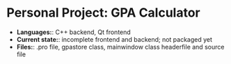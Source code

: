 # Personal Project: GPA Calculator

- **Languages:**: C++ backend, Qt frontend
- **Current state:**: incomplete frontend and backend; not packaged yet
- **Files:**: .pro file, gpastore class, mainwindow class headerfile and source file